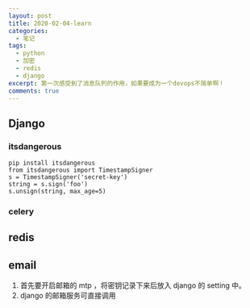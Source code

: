 ```yaml
---
layout: post
title: 2020-02-04-learn
categories: 
  - 笔记
tags:
  - python
  - 加密
  - redis
  - django
excerpt: 第一次感受到了消息队列的作用，如果要成为一个devops不简单啊！
comments: true
---
```


## Django

### itsdangerous

```
pip install itsdangerous
from itsdangerous import TimestampSigner
s = TimestampSigner('secret-key')
string = s.sign('foo')
s.unsign(string, max_age=5)
```

### celery

## redis

## email

1.  首先要开启邮箱的 mtp ，将密钥记录下来后放入 django 的 setting 中。
2. django 的邮箱服务可直接调用
